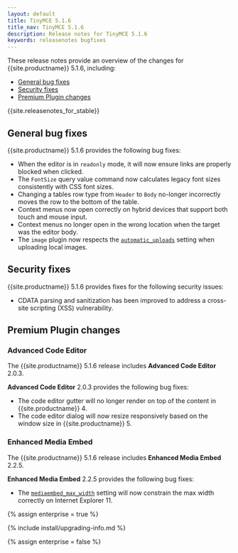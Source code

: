 ```yaml
---
layout: default
title: TinyMCE 5.1.6
title_nav: TinyMCE 5.1.6
description: Release notes for TinyMCE 5.1.6
keywords: releasenotes bugfixes
---
```


These release notes provide an overview of the changes for {{site.productname}} 5.1.6, including:

- [General bug fixes](#generalbugfixes)
- [Security fixes](#securityfixes)
- [Premium Plugin changes](#premiumpluginchanges)

{{site.releasenotes_for_stable}}

## General bug fixes

{{site.productname}} 5.1.6 provides the following bug fixes:

- When the editor is in `readonly` mode, it will now ensure links are properly blocked when clicked.
- The `FontSize` query value command now calculates legacy font sizes consistently with CSS font sizes.
- Changing a tables row type from `Header` to `Body` no-longer incorrectly moves the row to the bottom of the table.
- Context menus now open correctly on hybrid devices that support both touch and mouse input.
- Context menus no longer open in the wrong location when the target was the editor body.
- The `image` plugin now respects the [`automatic_uploads`]({{site.baseurl}}/configure/file-image-upload/#automatic_uploads) setting when uploading local images.

## Security fixes

{{site.productname}} 5.1.6 provides fixes for the following security issues:

- CDATA parsing and sanitization has been improved to address a cross-site scripting (XSS) vulnerability.

## Premium Plugin changes

### Advanced Code Editor

The {{site.productname}} 5.1.6 release includes **Advanced Code Editor** 2.0.3.

**Advanced Code Editor** 2.0.3 provides the following bug fixes:

- The code editor gutter will no longer render on top of the content in {{site.productname}} 4.
- The code editor dialog will now resize responsively based on the window size in {{site.productname}} 5.

### Enhanced Media Embed

The {{site.productname}} 5.1.6 release includes **Enhanced Media Embed** 2.2.5.

**Enhanced Media Embed** 2.2.5 provides the following bug fixes:

- The [`mediaembed_max_width`]({{site.baseurl}}/plugins/mediaembed/#mediaembed_max_width) setting will now constrain the max width correctly on Internet Explorer 11.

{% assign enterprise = true %}

{% include install/upgrading-info.md %}

{% assign enterprise = false %}
